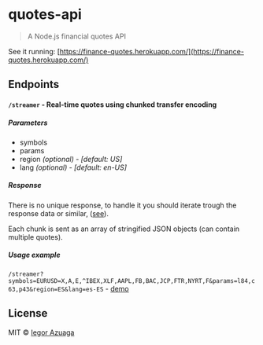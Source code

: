 # quotes-api

> A Node.js financial quotes API

See it running: [https://finance-quotes.herokuapp.com/](https://finance-quotes.herokuapp.com/)

## Endpoints

#### ``/streamer`` - Real-time quotes using chunked transfer encoding

##### Parameters

- symbols
- params
- region *(optional)* - *[default: US]*
- lang *(optional)* - *[default: en-US]*

##### Response

There is no unique response, to handle it you should iterate trough the response data or similar, ([see](https://github.com/iiegor/quotes-api/blob/master/index.js#L59)).

Each chunk is sent as an array of stringified JSON objects (can contain multiple quotes).

##### Usage example

``/streamer?symbols=EURUSD=X,A,E,^IBEX,XLF,AAPL,FB,BAC,JCP,FTR,NYRT,F&params=l84,c63,p43&region=ES&lang=es-ES`` - [demo](https://finance-quotes.herokuapp.com/streamer?symbols=EURUSD=X,A,E,^IBEX,XLF,AAPL,FB,BAC,JCP,FTR,NYRT,F&params=l84,c63,p43&region=ES&lang=es-ES)

## License

MIT © [Iegor Azuaga](https://github.com/iiegor)
